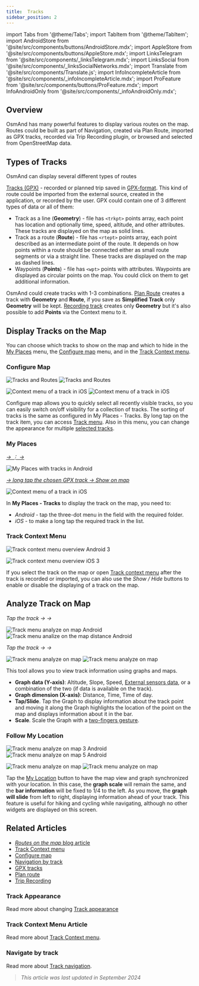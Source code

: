 ```yaml
---
title:  Tracks
sidebar_position: 2
---
```


import Tabs from '@theme/Tabs';
import TabItem from '@theme/TabItem';
import AndroidStore from '@site/src/components/buttons/AndroidStore.mdx';
import AppleStore from '@site/src/components/buttons/AppleStore.mdx';
import LinksTelegram from '@site/src/components/_linksTelegram.mdx';
import LinksSocial from '@site/src/components/_linksSocialNetworks.mdx';
import Translate from '@site/src/components/Translate.js';
import InfoIncompleteArticle from '@site/src/components/_infoIncompleteArticle.mdx';
import ProFeature from '@site/src/components/buttons/ProFeature.mdx';
import InfoAndroidOnly from '@site/src/components/_infoAndroidOnly.mdx';


## Overview

OsmAnd has many powerful features to display various routes on the map. Routes could be built as part of Navigation, created via Plan Route, imported as GPX tracks, recorded via Trip Recording plugin, or browsed and selected from OpenStreetMap data.


## Types of Tracks

OsmAnd can display several different types of routes

[Tracks (GPX)](#display-tracks-on-the-map) - recorded or planned trip saved in [GPX-format](https://en.wikipedia.org/wiki/GPS_Exchange_Format). This kind of route could be imported from the external source, created in the application, or recorded by the user. GPX could contain one of 3 different types of data or all of them:

- Track as a line (**Geometry**) - file has ```<trkpt>``` points array, each point has location and optionally time, speed, altitude, and other attributes. These tracks are displayed on the map as solid lines.
- Track as a route (**Route**) - file has ```<rtept>``` points array, each point described as an intermediate point of the route. It depends on how points within a route should be connected either as small route segments or via a straight line. These tracks are displayed on the map as dashed lines.
- Waypoints (**Points**) - file has ```<wpt>``` points with attributes. Waypoints are displayed as circular points on the map. You could click on them to get additional information.

OsmAnd could create tracks with 1-3 combinations. [Plan Route](../../plan-route/create-route.md) creates a track with **Geometry** and **Route**, if you save as **Simplified Track** only **Geometry** will be kept. [Recording track](../../plugins/trip-recording.md#new-track-recording) creates only **Geometry** but it's also possible to add **Points** via the Context menu to it.


## Display Tracks on the Map

You can choose which tracks to show on the map and which to hide in the [My Places](#my-places) menu, the [Configure map](#configure-map) menu, and in the [Track Context menu](#track-context-menu).  


### Configure Map

<Tabs groupId="operating-systems">

<TabItem value="android" label="Android">

*<Translate android="true" ids="shared_string_menu,configure_map,shared_string_show,show_gpx"/>*

![Tracks and Routes](@site/static/img/map/tracks_and_routes/tracks_and_routes_display_1_andr.png)   ![Tracks and Routes](@site/static/img/map/tracks_and_routes/tracks_and_routes_display_andr.png)  

</TabItem>

<TabItem value="ios" label="iOS">

*<Translate ios="true" ids="shared_string_menu,configure_map,shared_string_gpx_tracks"/>*

![Context menu of a track in iOS](@site/static/img/personal/tracks/follow_track_1_ios.png)  ![Context menu of a track in iOS](@site/static/img/personal/tracks/follow_track_2_ios.png)

</TabItem>

</Tabs>

Configure map allows you to quickly select all recently visible tracks, so you can easily switch on/off visibility for a collection of tracks. The sorting of tracks is the same as configured in My Places - Tracks. By long tap on the track item, you can access [Track menu](../../personal/tracks/manage-tracks.md#track-menu). Also in this menu, you can change the appearance for multiple [selected tracks](./appearance.md#change-multiple-tracks).


### My Places

<Tabs groupId="operating-systems">

<TabItem value="android" label="Android">

[*<Translate android="true" ids="shared_string_menu,shared_string_my_places,shared_string_gpx_files"/> → &#8942; → <Translate android="true" ids="shared_string_show_on_map"/>*](./index.md)

![My Places with tracks in Android](@site/static/img/personal/tracks/one_track_menu_andr.png)

</TabItem>

<TabItem value="ios" label="iOS">

[*<Translate ios="true" ids="shared_string_menu,shared_string_my_places,shared_string_gpx_tracks"/> → long tap the chosen GPX track → Show on map*](./index.md)

![Context menu of a track in iOS](@site/static/img/personal/tracks/one_track_menu_ios.png)
</TabItem>

</Tabs>

In **My Places - Tracks** to display the track on the map, you need to:

- *Android* - tap the three-dot menu in the field with the required folder.
- *iOS* - to make a long tap the required track in the list.


### Track Context Menu

<Tabs groupId="operating-systems">

<TabItem value="android" label="Android">

![Track context menu overview Android 3](@site/static/img/personal/tracks/track_context_overview_andr_3.png)

</TabItem>

<TabItem value="ios" label="iOS">

![Track context menu overview iOS 3](@site/static/img/personal/tracks/track_context_overview_ios_3.png)

</TabItem>

</Tabs>

If you select the track on the map or open [Track context menu](./track-context-menu.md) after the track is recorded or imported, you can also use the *Show / Hide* buttons to enable or disable the displaying of a track on the map.


## Analyze Track on Map  

<Tabs groupId="operating-systems">

<TabItem value="android" label="Android">

*Tap the track → [<Translate android="true" ids="shared_string_options"/>](../../map/tracks/track-context-menu.md#options) → <Translate android="true" ids="analyze_on_map"/>*  

![Track menu analyze on map Android](@site/static/img/personal/tracks/analyze_on_map_menu_andr.png) ![Track menu analize on the map distance Android](@site/static/img/personal/tracks/track_analyze_on_map_distance_android.png)

</TabItem>

<TabItem value="ios" label="iOS">

*Tap the track → [<Translate android="true" ids="shared_string_options"/>](../../map/tracks/track-context-menu.md#options) → <Translate android="true" ids="analyze_on_map"/>*  

![Track menu analyze on map](@site/static/img/personal/tracks/track_analyze_ios.png)  ![Track menu analyze on map ](@site/static/img/personal/tracks/track_analyze_1_ios.png)

</TabItem>

</Tabs>

This tool allows you to view track information using graphs and maps.  

- **Graph data (Y-axis)**: Altitude, Slope, Speed, [External sensors data](../../plugins/external-sensors.md), or a combination of the two (if data is available on the track).
- **Graph dimension (X-axis)**: Distance, Time, Time of day.
- **Tap/Slide**. Tap the Graph to display information about the track point and moving it along the Graph highlights the location of the point on the map and displays information about it in the bar.
- **Scale**. Scale the Graph with a [two-fingers gesture](../../map/interact-with-map.md#gestures).


### Follow My Location

<Tabs groupId="operating-systems">

<TabItem value="android" label="Android">

![Track menu analyze on map 3 Android](@site/static/img/personal/tracks/track_analyze_on_map_3_android.png) ![Track menu analyze on map 5 Android](@site/static/img/personal/tracks/track_analyze_on_map_5_android.png)

</TabItem>

<TabItem value="ios" label="iOS">

![Track menu analyze on map](@site/static/img/personal/tracks/track_analyze_2_ios.png)  ![Track menu analyze on map ](@site/static/img/personal/tracks/track_analyze_3_ios.png)

</TabItem>

</Tabs>

Tap the [My Location](../../map/interact-with-map.md#my-location--zoom) button to have the map view and graph synchronized with your location. In this case, the **graph scale** will remain the same, and the **bar information** will be fixed to 1/4 to the left. As you move, the **graph will slide** from left to right, displaying information ahead of your track. This feature is useful for hiking and cycling while navigating, although no other widgets are displayed on this screen.  


## Related Articles

- [*Routes on the map* blog article](https://docs.osmand.net/blog/routes)  
- [Track Context menu](../../map/tracks/track-context-menu.md)  
- [Configure map](../../map/configure-map-menu.md)  
- [Navigation by track](../../navigation/setup/gpx-navigation.md)  
- [GPX tracks](../../personal/tracks/index.md)  
- [Plan route](../../plan-route/index.md)  
- [Trip Recording](../../plugins/trip-recording.md)  


### Track Appearance

Read more about changing [Track appearance](./appearance.md)

### Track Context Menu Article

Read more about [Track Context menu](./track-context-menu.md).

### Navigate by track

Read more about [Track navigation](../../navigation/setup/gpx-navigation.md).

> *This article was last updated in September 2024*
